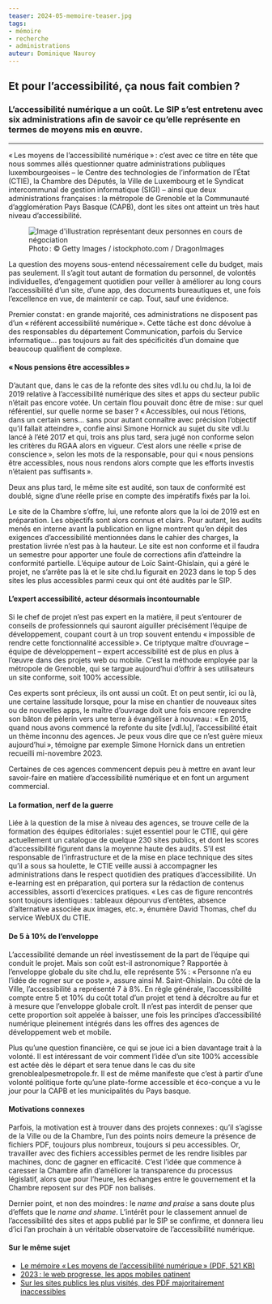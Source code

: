 ```yaml
---
teaser: 2024-05-memoire-teaser.jpg
tags:
- mémoire
- recherche
- administrations
auteur: Dominique Nauroy
---
```


<h2>Et pour l’accessibilité, ça nous fait combien&#8239;?</h2>
<h3>L’accessibilité numérique a un coût. Le SIP s’est entretenu avec six administrations afin de savoir ce qu’elle représente en termes de moyens mis en œuvre.</h3>
<hr>
<div class="intro">
    <p>«&#8239;Les moyens de l’accessibilité numérique&#8239;»&#8239;: c’est avec ce titre en tête que nous sommes allés questionner quatre administrations publiques luxembourgeoises – le Centre des technologies de l’information de l’État (CTIE), la Chambre des Députés, la Ville de Luxembourg et le Syndicat intercommunal de gestion informatique (SIGI) – ainsi que deux administrations françaises&#8239;: la métropole de Grenoble et la Communauté d’agglomération Pays Basque (CAPB), dont les sites ont atteint un très haut niveau d’accessibilité.</p>
</div>
<figure role="group" aria-label="Photo&#8239;: Getty Images / istockphoto.com / DragonImages" class="pic">
    <img src="../../../../content/news/img/2024-05-memoire.jpg" alt="Image d'illustration représentant deux personnes en cours de négociation">
    <figcaption>Photo&#8239;: © Getty Images / istockphoto.com / DragonImages</figcaption>
</figure>
<p>La question des moyens sous-entend nécessairement celle du budget, mais pas seulement. Il s’agit tout autant de formation du personnel, de volontés individuelles, d’engagement quotidien pour veiller à améliorer au long cours l’accessibilité d’un site, d’une app, des documents bureautiques et, une fois l’excellence en vue, de maintenir ce cap. Tout, sauf une évidence.</p>

<p>Premier constat&#8239;: en grande majorité, ces administrations ne disposent pas d’un «&#8239;référent accessibilité numérique&#8239;». Cette tâche est donc dévolue à des responsables du département Communication, parfois du Service informatique... pas toujours au fait des spécificités d’un domaine que beaucoup qualifient de complexe.</p>

<h4>«&#8239;Nous pensions être accessibles&#8239;»</h4>

<p>D’autant que, dans le cas de la refonte des sites vdl.lu ou chd.lu, la loi de 2019 relative à l’accessibilité numérique des sites et apps du secteur public n’était pas encore votée. Un certain flou pouvait donc être de mise&#8239;: sur quel référentiel, sur quelle norme se baser&#8239;? «&#8239;Accessibles, oui nous l’étions, dans un certain sens... sans pour autant connaître avec précision l’objectif qu’il fallait atteindre&#8239;», confie ainsi Simone Hornick au sujet du site vdl.lu lancé à l’été 2017 et qui, trois ans plus tard, sera jugé non conforme selon les critères du RGAA alors en vigueur. C’est alors une réelle «&#8239;prise de conscience&#8239;», selon les mots de la responsable, pour qui «&#8239;nous pensions être accessibles, nous nous rendons alors compte que les efforts investis n’étaient pas suffisants&#8239;».</p>

<p>Deux ans plus tard, le même site est audité, son taux de conformité est doublé, signe d’une réelle prise en compte des impératifs fixés par la loi.</p>

<p>Le site de la Chambre s’offre, lui, une refonte alors que la loi de 2019 est en préparation. Les objectifs sont alors connus et clairs. Pour autant, les audits menés en interne avant la publication en ligne montrent qu’en dépit des exigences d’accessibilité mentionnées dans le cahier des charges, la prestation livrée n’est pas à la hauteur. Le site est non conforme et il faudra un semestre pour apporter une foule de corrections afin d’atteindre la conformité partielle. L’équipe autour de Loïc Saint-Ghislain, qui a géré le projet, ne s’arrête pas là et le site chd.lu figurait en 2023 dans le top 5 des sites les plus accessibles parmi ceux qui ont été audités par le SIP.</p>

<h4>L’expert accessibilité, acteur désormais incontournable</h4>

<p>Si le chef de projet n’est pas expert en la matière, il peut s’entourer de conseils de professionnels qui sauront aiguiller précisément l’équipe de développement, coupant court à un trop souvent entendu «&#8239;impossible de rendre cette fonctionnalité accessible&#8239;». Ce triptyque maître d’ouvrage – équipe de développement – expert accessibilité est de plus en plus à l’œuvre dans des projets web ou mobile. C’est la méthode employée par la métropole de Grenoble, qui se targue aujourd’hui d’offrir à ses utilisateurs un site conforme, soit 100% accessible.</p>

<p>Ces experts sont précieux, ils ont aussi un coût. Et on peut sentir, ici ou là, une certaine lassitude lorsque, pour la mise en chantier de nouveaux sites ou de nouvelles apps, le maître d’ouvrage doit une fois encore reprendre son bâton de pèlerin vers une terre à évangéliser à nouveau&#8239;: «&#8239;En 2015, quand nous avons commencé la refonte du site [vdl.lu], l’accessibilité était un thème inconnu des agences. Je peux vous dire que ce n’est guère mieux aujourd’hui&#8239;», témoigne par exemple Simone Hornick dans un entretien recueilli mi-novembre 2023.</p>

<p>Certaines de ces agences commencent depuis peu à mettre en avant leur savoir-faire en matière d’accessibilité numérique et en font un argument commercial.</p>

<h4>La formation, nerf de la guerre</h4>

<p>Liée à la question de la mise à niveau des agences, se trouve celle de la formation des équipes éditoriales&#8239;: sujet essentiel pour le CTIE, qui gère actuellement un catalogue de quelque 230 sites publics, et dont les scores d’accessibilité figurent dans la moyenne haute des audits. S’il est responsable de l’infrastructure et de la mise en place technique des sites qu’il a sous sa houlette, le CTIE veille aussi à accompagner les administrations dans le respect quotidien des pratiques d’accessibilité. Un e-learning est en préparation, qui portera sur la rédaction de contenus accessibles, assorti d’exercices pratiques. «&#8239;Les cas de figure rencontrés sont toujours identiques&#8239;: tableaux dépourvus d’entêtes, absence d’alternative associée aux images, etc.&#8239;», énumère David Thomas, chef du service WebUX du CTIE.</p>

<h4>De 5 à 10% de l’enveloppe</h4>

<p>L’accessibilité demande un réel investissement de la part de l’équipe qui conduit le projet. Mais son coût est-il astronomique&#8239;? Rapportée à l’enveloppe globale du site chd.lu, elle représente 5%&#8239;: «&#8239;Personne n’a eu l’idée de rogner sur ce poste&#8239;», assure ainsi M. Saint-Ghislain. Du côté de la Ville, l’accessibilité a représenté 7 à 8%. En règle générale, l’accessibilité compte entre 5 et 10% du coût total d’un projet et tend à décroître au fur et à mesure que l’enveloppe globale croît. Il n’est pas interdit de penser que cette proportion soit appelée à baisser, une fois les principes d’accessibilité numérique pleinement intégrés dans les offres des agences de développement web et mobile.</p>

<p>Plus qu’une question financière, ce qui se joue ici a bien davantage trait à la volonté. Il est intéressant de voir comment l’idée d’un site 100% accessible est actée dès le départ et sera tenue dans le cas du site grenoblealpesmetropole.fr. Il est de même manifeste que c’est à partir d’une volonté politique forte qu’une plate-forme accessible et éco-conçue a vu le jour pour la CAPB et les municipalités du Pays basque.</p>

<h4>Motivations connexes</h4>

<p>Parfois, la motivation est à trouver dans des projets connexes&#8239;: qu’il s’agisse de la Ville ou de la Chambre, l’un des points noirs demeure la présence de fichiers PDF, toujours plus nombreux, toujours si peu accessibles. Or, travailler avec des fichiers accessibles permet de les rendre lisibles par machines, donc de gagner en efficacité. C’est l’idée que commence à caresser la Chambre afin d’améliorer la transparence du processus législatif, alors que pour l’heure, les échanges entre le gouvernement et la Chambre reposent sur des PDF non balisés.</p>

<p>Dernier point, et non des moindres&#8239;: le <em>name and praise</em> a sans doute plus d’effets que le <em>name and shame</em>. L’intérêt pour le classement annuel de l’accessibilité des sites et apps publié par le SIP se confirme, et donnera lieu d’ici l’an prochain à un véritable observatoire de l’accessibilité numérique.</p>

<aside class="more">
    <h4>Sur le même sujet</h4>
    <ul>
        <li><a href="https://data.public.lu/fr/datasets/memoire-les-moyens-de-laccessibilite-numerique/">Le mémoire «&#8239;Les moyens de l’accessibilité numérique&#8239;» (PDF, 521 KB)</a></li>
        <li><a href="2024-01-22-rapport2023.html">2023 : le web progresse, les apps mobiles patinent</a></li>
        <li><a href="2023-04-28-des-pdf-majoritairement-inaccessibles.html">Sur les sites publics les plus visités, des PDF majoritairement inaccessibles</a></li>
    </ul>
</aside>